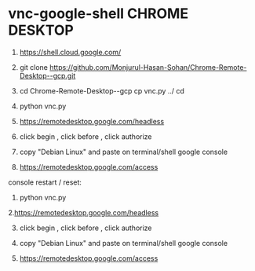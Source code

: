 # vnc-google-shell CHROME DESKTOP

  1. https://shell.cloud.google.com/
 

  2. git clone https://github.com/Monjurul-Hasan-Sohan/Chrome-Remote-Desktop--gcp.git
  3. 
     cd Chrome-Remote-Desktop--gcp
     cp vnc.py ../
     cd

  3. python vnc.py

  4. https://remotedesktop.google.com/headless

  5. click begin , click before , click authorize
 
  6. copy "Debian Linux" and paste on terminal/shell google console

  7. https://remotedesktop.google.com/access




console restart / reset:
  1. python vnc.py

  2.https://remotedesktop.google.com/headless 
  
  3. click begin , click before , click authorize

  4. copy "Debian Linux" and paste on terminal/shell google console

  5. https://remotedesktop.google.com/access

